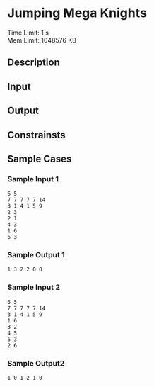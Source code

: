 # Jumping Mega Knights
Time Limit: 1 s<br>
Mem Limit: 1048576 KB

## Description
## Input
## Output
## Constrainsts
## Sample Cases
### Sample Input 1
```
6 5
7 7 7 7 7 14
3 1 4 1 5 9
2 3
2 1
4 3
1 6
6 3
```
### Sample Output 1
```
1 3 2 2 0 0
```
### Sample Input 2
```
6 5
7 7 7 7 7 14
3 1 4 1 5 9
1 6
3 2
4 5
5 3
2 6
```
### Sample Output2
```
1 0 1 2 1 0
```
